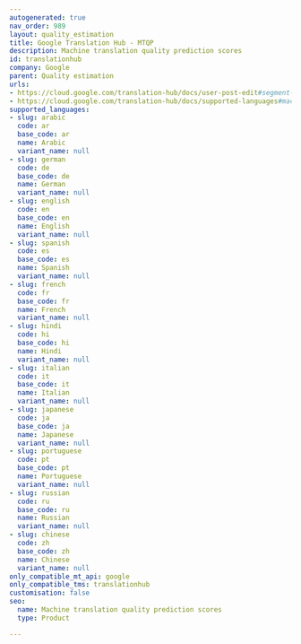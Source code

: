 ```yaml
---
autogenerated: true
nav_order: 989
layout: quality_estimation
title: Google Translation Hub - MTQP
description: Machine translation quality prediction scores
id: translationhub
company: Google
parent: Quality estimation
urls:
- https://cloud.google.com/translation-hub/docs/user-post-edit#segment-details
- https://cloud.google.com/translation-hub/docs/supported-languages#machine_translation_quality_prediction_model
supported_languages:
- slug: arabic
  code: ar
  base_code: ar
  name: Arabic
  variant_name: null
- slug: german
  code: de
  base_code: de
  name: German
  variant_name: null
- slug: english
  code: en
  base_code: en
  name: English
  variant_name: null
- slug: spanish
  code: es
  base_code: es
  name: Spanish
  variant_name: null
- slug: french
  code: fr
  base_code: fr
  name: French
  variant_name: null
- slug: hindi
  code: hi
  base_code: hi
  name: Hindi
  variant_name: null
- slug: italian
  code: it
  base_code: it
  name: Italian
  variant_name: null
- slug: japanese
  code: ja
  base_code: ja
  name: Japanese
  variant_name: null
- slug: portuguese
  code: pt
  base_code: pt
  name: Portuguese
  variant_name: null
- slug: russian
  code: ru
  base_code: ru
  name: Russian
  variant_name: null
- slug: chinese
  code: zh
  base_code: zh
  name: Chinese
  variant_name: null
only_compatible_mt_api: google
only_compatible_tms: translationhub
customisation: false
seo:
  name: Machine translation quality prediction scores
  type: Product

---
```


